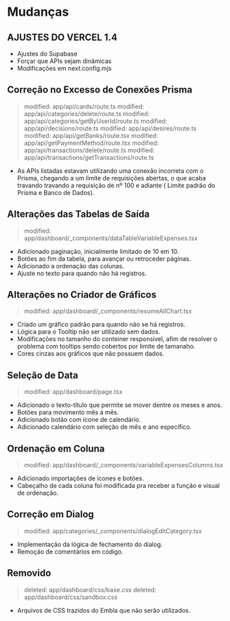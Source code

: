 # Mudanças

## AJUSTES DO VERCEL 1.4
- Ajustes do Supabase
- Forçar que APIs sejam dinâmicas
- Modificações em next.config.mjs

## Correção no Excesso de Conexões Prisma
> modified:   app/api/cards/route.ts
> modified:   app/api/categories/delete/route.ts
> modified:   app/api/categories/getByUserId/route.ts
> modified:   app/api/decisions/route.ts
> modified:   app/api/desires/route.ts
> modified:   app/api/getBanks/route.tsx
> modified:   app/api/getPaymentMethod/route.tsx
> modified:   app/api/transactions/delete/route.ts
> modified:   app/api/transactions/getTransactions/route.ts        
- As APIs listadas estavam utilizando uma conexão incorreta com o Prisma, chegando a um limite de requisições abertas, o que acaba travando travando a requisição de nº 100 e adiante ( Limite padrão do Prisma e Banco de Dados).        

## Alterações das Tabelas de Saída
> modified:   app/dashboard/_components/dataTableVariableExpenses.tsx       
- Adicionado paginação, inicialmente limitado de 10 em 10.
- Botões ao fim da tabela, para avançar ou retroceder páginas.
- Adicionado a ordenação das colunas.
- Ajuste no texto para quando não há registros.

## Alterações no Criador de Gráficos
> modified:   app/dashboard/_components/resumeAllChart.tsx
- Criado um gráfico padrão para quando não se há registros.
- Lógica para o Tooltip não ser utilizado sem dados.
- Modificações no tamanho do conteiner responsivel, afim de resolver o problema com tooltips sendo cobertos por limite de tamanaho.
- Cores cinzas aos gráficos que não possuem dados.

## Seleção de Data
> modified:   app/dashboard/page.tsx
- Adicionado o texto-título que permite se mover dentre os meses e anos.
- Botões para movimento mês á mês.
- Adicionado botão com ícone de calendário.
- Adicionado calendário com seleção de mês e ano específico.

## Ordenação em Coluna
> modified:   app/dashboard/_components/variableExpensesColumns.tsx
- Adicionado importações de ícones e botões.
- Cabeçalho de cada coluna foi modificada pra receber a função e visual de ordenação.

## Correção em Dialog
> modified:   app/categories/_components/dialogEditCategory.tsx
- Implementação da lógica de fechamento do dialog.
- Remoção de comentários em código.

## Removido
> deleted:    app/dashboard/css/base.css
> deleted:    app/dashboard/css/sandbox.css
- Arquivos de CSS trazidos do Embla que não serão utilizados.



        
        
	
	
	


	



	

